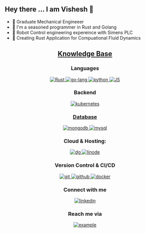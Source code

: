 
## Hey there ... I am Vishesh 👋

- 🔭 Graduate Mechanical Engineeer
- 🧓 I'm a seasoned programmer in Rust and Golang
- 🤖 Robot Control engineering expereince with Simens PLC
- 🌊 Creating Rust Application for Compuational Fluid Dynamics


<h2 align="center"><u><b>Knowledge Base</b></u></h2>
<h3 align="center">Languages</h3>
<p align="center">
  <a href="https://www.rust-lang.org/" target="_blank">
    <img src="https://img.shields.io/badge/Rust-E28743?style=for-the-badge&logo=Rust&logoColor=white"
      alt="Rust"/>
  </a>
  <a href="https://developer.mozilla.org/en-US/docs/Web/JavaScript" target="_blank">
    <img src="https://img.shields.io/badge/Go-00ADD8?style=for-the-badge&logo=go&logoColor=white"
      alt="go-lang"/>
  </a>
  <a href="https://www.python.org/" target="_blank">
    <img src="https://img.shields.io/badge/Python-3776AB?style=for-the-badge&logo=python&logoColor=white"
      alt="python"/>
  </a>
  <a href="https://www.javascript.com/" target="_blank">
    <img src="https://img.shields.io/badge/JavaScript-FDD835?style=for-the-badge&logo=javascript&logoColor=white"
      alt="JS"/>
  </a>
</p>
<h3 align="center">Backend</h3>
<p align="center">
  <a href="https://kubernetes.io" target="_blank">
    <img src="https://img.shields.io/badge/kubernetes-326CE5.svg?style=for-the-badge&logo=kubernetes&logoColor=white" alt="kubernetes"/>
</p>
<h3 align="center">Database</h3>
<p align="center">
  <a href="https://www.mongodb.com/" target="_blank">
    <img src="https://img.shields.io/badge/mongodb-47A248.svg?style=for-the-badge&logo=mongodb&logoColor=white"
      alt="mongodb"/>
  </a>
  <a href="https://www.postgresql.org/" target="_blank">
    <img src="https://img.shields.io/badge/PostGresSQL-005C84?style=for-the-badge&logo=postgresql&logoColor=white"
      alt="mysql"/>
  </a>
</p>
<h3 align="center">Cloud & Hosting:</h3>
<p align="center">
  <a href="https://www.digitalocean.com/" target="_blank">
    <img  src="https://img.shields.io/badge/Digital_Ocean-00ADD8?style=for-the-badge&logo=digitalocean&logoColor=white" alt="dg"/>
  </a>

  <a href="https://www.linode.com/" target="_blank">
    <img  src="https://img.shields.io/badge/Linode-66BB6A?style=for-the-badge&logo=linode&logoColor=white" alt="linode"/>
  </a>
</p>
<h3 align="center">Version Control & CI/CD</h3>

<p align="center">
  <a href="https://git-scm.com/" target="_blank">
    <img src="https://img.shields.io/badge/git-F05032.svg?style=for-the-badge&logo=git&logoColor=white"
      alt="git"/>
  </a>
  <a href="https://github.com/VisheshThapa" target="_blank">
    <img src="https://img.shields.io/badge/github-181717.svg?style=for-the-badge&logo=github&logoColor=white" alt="github" />
  </a>
    <a href="https://www.docker.com/" target="_blank">
    <img src="https://img.shields.io/badge/docker-2496ED.svg?style=for-the-badge&logo=docker&logoColor=white"
      alt="docker"/>
  </a>

</p>
<h3 align="center">Connect with me</h3>
<div style="margin-top:10px" align="center">
  <div>
    <a  href="https://www.linkedin.com/in/vishesh-jung-thapa-4315a61a6/" target="_blank">
      <img src="https://img.shields.io/badge/Linked%20In-0A66C2.svg?style=for-the-badge&logo=linkedin&logoColor=white" alt="linkedin"/>
    </a>

  </div>
  <div>
  </div>
</div>
<h3 align="center">Reach me via</h3>
<p align="center">
  <a href="mailto:visheshjthapa@gmail.com?subject=Feedback%20From%20Github&body=Hello," target="_blank">
    <img src="https://img.shields.io/badge/Gmail-0078D4.svg?style=for-the-badge&logo=gmaillogoColor=white" alt="example"/>
  </a>
</p>
<div align="center">


<!--- credit to https://github.com/bindian0509 for the template------>
